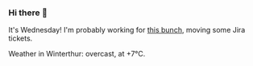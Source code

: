 ### Hi there :wave:

It's Wednesday! I'm probably working for [this bunch](https://github.com/kohofinancial), moving some Jira tickets.

Weather in Winterthur: overcast, at +7°C.
